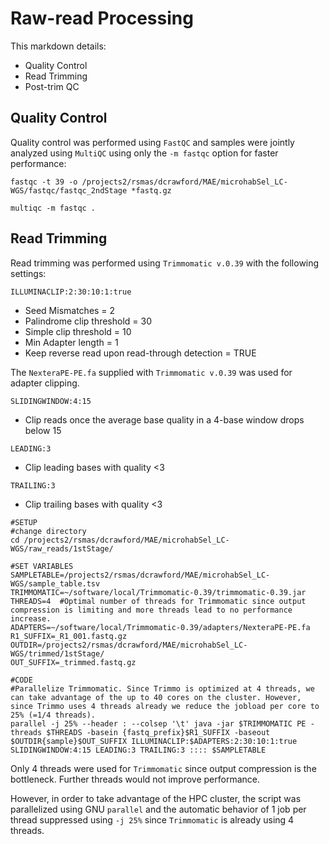 # Raw-read Processing

This markdown details:

* Quality Control
* Read Trimming
* Post-trim QC

## Quality Control

Quality control was performed using `FastQC` and samples were jointly analyzed using `MultiQC` using only the `-m fastqc` option for faster performance:

```
fastqc -t 39 -o /projects2/rsmas/dcrawford/MAE/microhabSel_LC-WGS/fastqc/fastqc_2ndStage *fastq.gz

multiqc -m fastqc .
```

## Read Trimming

Read trimming was performed using `Trimmomatic v.0.39` with the following settings:

`ILLUMINACLIP:2:30:10:1:true`

* Seed Mismatches = 2
* Palindrome clip threshold = 30
* Simple clip threshold = 10
* Min Adapter length = 1
* Keep reverse read upon read-through detection = TRUE

The `NexteraPE-PE.fa` supplied with `Trimmomatic v.0.39` was used for adapter clipping.

`SLIDINGWINDOW:4:15`

* Clip reads once the average base quality in a 4-base window drops below 15

`LEADING:3`

* Clip leading bases with quality <3

`TRAILING:3`

* Clip trailing bases with quality <3

```
#SETUP
#change directory
cd /projects2/rsmas/dcrawford/MAE/microhabSel_LC-WGS/raw_reads/1stStage/

#SET VARIABLES
SAMPLETABLE=/projects2/rsmas/dcrawford/MAE/microhabSel_LC-WGS/sample_table.tsv
TRIMMOMATIC=~/software/local/Trimmomatic-0.39/trimmomatic-0.39.jar
THREADS=4  #Optimal number of threads for Trimmomatic since output compression is limiting and more threads lead to no performance increase.
ADAPTERS=~/software/local/Trimmomatic-0.39/adapters/NexteraPE-PE.fa
R1_SUFFIX=_R1_001.fastq.gz
OUTDIR=/projects2/rsmas/dcrawford/MAE/microhabSel_LC-WGS/trimmed/1stStage/
OUT_SUFFIX=_trimmed.fastq.gz

#CODE
#Parallelize Trimmomatic. Since Trimmo is optimized at 4 threads, we can take advantage of the up to 40 cores on the cluster. However, since Trimmo uses 4 threads already we reduce the jobload per core to 25% (=1/4 threads).
parallel -j 25% --header : --colsep '\t' java -jar $TRIMMOMATIC PE -threads $THREADS -basein {fastq_prefix}$R1_SUFFIX -baseout $OUTDIR{sample}$OUT_SUFFIX ILLUMINACLIP:$ADAPTERS:2:30:10:1:true SLIDINGWINDOW:4:15 LEADING:3 TRAILING:3 :::: $SAMPLETABLE

```
Only 4 threads were used for `Trimmomatic` since output compression is the bottleneck. Further threads would not improve performance.

However, in order to take advantage of the HPC cluster, the script was parallelized using GNU `parallel` and the automatic behavior of 1 job per thread suppressed using `-j 25%` since `Trimmomatic` is already using 4 threads.
